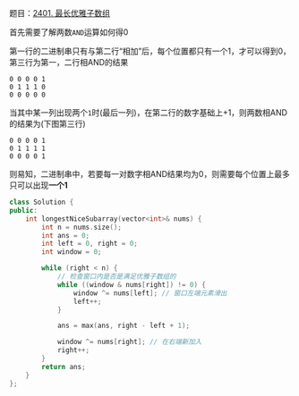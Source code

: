 题目：[2401. 最长优雅子数组](https://leetcode.cn/problems/longest-nice-subarray/)

首先需要了解两数`AND`运算如何得0

第一行的二进制串只有与第二行“相加”后，每个位置都只有一个1，才可以得到0，第三行为第一，二行相AND的结果

```
0 0 0 0 1
0 1 1 1 0
0 0 0 0 0
```

当其中某一列出现两个`1`时(最后一列)，在第二行的数字基础上+1，则两数相AND的结果为(下图第三行)

```
0 0 0 0 1
0 1 1 1 1
0 0 0 0 1
```

则易知，二进制串中，若要每一对数字相AND结果均为0，则需要每个位置上最多只可以出现**一个1**



```c++
class Solution {
public:
    int longestNiceSubarray(vector<int>& nums) {
        int n = nums.size();
        int ans = 0;
        int left = 0, right = 0;
        int window = 0;

        while (right < n) {
            // 检查窗口内是否是满足优雅子数组的
            while ((window & nums[right]) != 0) {
                window ^= nums[left]; // 窗口左端元素滑出
                left++; 
            }

            ans = max(ans, right - left + 1);

            window ^= nums[right]; // 在右端新加入
            right++;
        }
        return ans;
    }
};
```

